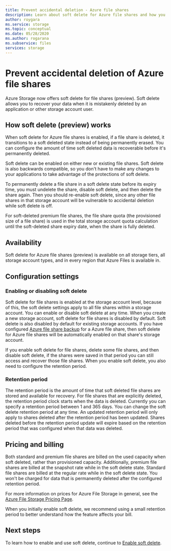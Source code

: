 ```yaml
---
title: Prevent accidental deletion - Azure file shares
description: Learn about soft delete for Azure file shares and how you can use it to for data recovery and preventing accidental deletion.
author: roygara
ms.service: storage
ms.topic: conceptual
ms.date: 05/28/2020
ms.author: rogarana
ms.subservice: files
services: storage
---
```


# Prevent accidental deletion of Azure file shares

Azure Storage now offers soft delete for file shares (preview). Soft delete allows you to recover your data when it is mistakenly deleted by an application or other storage account user.

## How soft delete (preview) works

When soft delete for Azure file shares is enabled, if a file share is deleted, it transitions to a soft deleted state instead of being permanently erased. You can configure the amount of time soft deleted data is recoverable before it's permanently deleted.

Soft delete can be enabled on either new or existing file shares. Soft delete is also backwards compatible, so you don't have to make any changes to your applications to take advantage of the protections of soft delete. 

To permanently delete a file share in a soft delete state before its expiry time, you must undelete the share, disable soft delete, and then delete the share again. Then you should re-enable soft delete, since any other file shares in that storage account will be vulnerable to accidental deletion while soft delete is off.

For soft-deleted premium file shares, the file share quota (the provisioned size of a file share) is used in the total storage account quota calculation until the soft-deleted share expiry date, when the share is fully deleted.

## Availability

Soft delete for Azure file shares (preview) is available on all storage tiers, all storage account types, and in every region that Azure Files is available in.

## Configuration settings

### Enabling or disabling soft delete

Soft delete for file shares is enabled at the storage account level, because of this, the soft delete settings apply to all file shares within a storage account. You can enable or disable soft delete at any time. When you create a new storage account, soft delete for file shares is disabled by default. Soft delete is also disabled by default for existing storage accounts. If you have configured [Azure file share backup](../../backup/azure-file-share-backup-overview.md) for a Azure file share, then soft delete for Azure file shares will be automatically enabled on that share's storage account.

If you enable soft delete for file shares, delete some file shares, and then disable soft delete, if the shares were saved in that period you can still access and recover those file shares. When you enable soft delete, you also need to configure the retention period.

### Retention period

The retention period is the amount of time that soft deleted file shares are stored and available for recovery. For file shares that are explicitly deleted, the retention period clock starts when the data is deleted. Currently you can specify a retention period between 1 and 365 days. You can change the soft delete retention period at any time. An updated retention period will only apply to shares deleted after the retention period has been updated. Shares deleted before the retention period update will expire based on the retention period that was configured when that data was deleted.

## Pricing and billing

Both standard and premium file shares are billed on the used capacity when soft deleted, rather than provisioned capacity. Additionally, premium file shares are billed at the snapshot rate while in the soft delete state. Standard file shares are billed at the regular rate while in the soft delete state. You won't be charged for data that is permanently deleted after the configured retention period.

For more information on prices for Azure File Storage in general, see the [Azure File Storage Pricing Page](https://azure.microsoft.com/pricing/details/storage/files/).

When you initially enable soft delete, we recommend using a small retention period to better understand how the feature affects your bill.

## Next steps

To learn how to enable and use soft delete, continue to [Enable soft delete](storage-files-enable-soft-delete.md).
